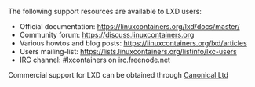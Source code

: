 The following support resources are available to LXD users:

 - Official documentation: https://linuxcontainers.org/lxd/docs/master/
 - Community forum: https://discuss.linuxcontainers.org
 - Various howtos and blog posts: https://linuxcontainers.org/lxd/articles
 - Users mailing-list: https://lists.linuxcontainers.org/listinfo/lxc-users
 - IRC channel: #lxcontainers on irc.freenode.net


Commercial support for LXD can be obtained through [Canonical Ltd](https://www.canonical.com)
